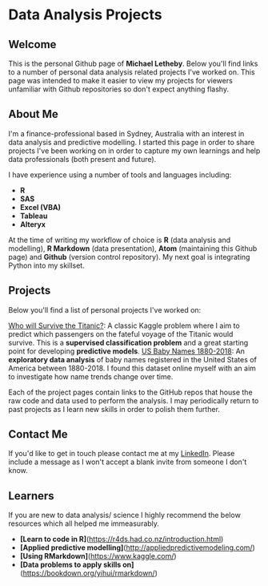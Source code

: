 Data Analysis Projects
======================

## Welcome

This is the personal Github page of **Michael Letheby**. Below you'll find links to a number of personal data analysis related projects I've worked on. This page was intended to make it easier to view my projects for viewers unfamiliar with Github repositories so don't expect anything flashy.

## About Me

I'm a finance-professional based in Sydney, Australia with an interest in data analysis and predictive modelling. I started this page in order to share projects I've been working on in order to capture my own learnings and help data professionals (both present and future).

I have experience using a number of tools and languages including:

* **R**
* **SAS**
* **Excel (VBA)**
* **Tableau**
* **Alteryx**

At the time of writing my workflow of choice is **R** (data analysis and modelling), **R Markdown** (data presentation), **Atom** (maintaining this Github page) and **Github** (version control repository). My next goal is integrating Python into my skillset.

## Projects

Below you'll find a list of personal projects I've worked on:

[Who will Survive the Titanic?](/docs/Titanic_Machine_Learning_v3.html): A classic Kaggle problem where I aim to predict which passengers on the fateful voyage of the Titanic would survive. This is a **supervised classification problem** and a great starting point for developing **predictive models**.
[US Baby Names 1880-2018](/docs/Titanic_Machine_Learning_v3.html): An **exploratory data analysis** of baby names registered in the United States of America between 1880-2018. I found this dataset online myself with an aim to investigate how name trends change over time.

Each of the project pages contain links to the GitHub repos that house the raw code and data used to perform the analysis. I may periodically return to past projects as I learn new skills in order to polish them further.

## Contact Me

If you'd like to get in touch please contact me at my [LinkedIn](https://www.linkedin.com/in/letheby/). Please include a message as I won't accept a blank invite from someone I don't know.

## Learners

If you are new to data analysis/ science I highly recommend the below resources which all helped me immeasurably.

* **[Learn to code in R]**(https://r4ds.had.co.nz/introduction.html)
* **[Applied predictive modelling]**(http://appliedpredictivemodeling.com/)
* **[Using RMarkdown]**(https://www.kaggle.com/)
* **[Data problems to apply skills on]**(https://bookdown.org/yihui/rmarkdown/)
